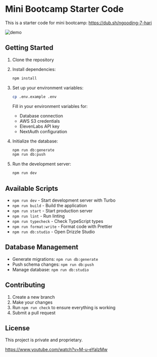# Mini Bootcamp Starter Code

This is a starter code for mini bootcamp: https://dub.sh/ngooding-7-hari

![demo](https://assets.pika.style/0327b37e-b8d0-47af-80c5-f8cdeacbfd96/editor-images/screenshot-editor/pika-1735009615658.png)

## Getting Started

1. Clone the repository
2. Install dependencies:
   ```bash
   npm install
   ```

3. Set up your environment variables:
   ```bash
   cp .env.example .env
   ```
   Fill in your environment variables for:
   - Database connection
   - AWS S3 credentials
   - ElevenLabs API key
   - NextAuth configuration

4. Initialize the database:
   ```bash
   npm run db:generate
   npm run db:push
   ```

5. Run the development server:
   ```bash
   npm run dev
   ```

## Available Scripts

- `npm run dev` - Start development server with Turbo
- `npm run build` - Build the application
- `npm run start` - Start production server
- `npm run lint` - Run linting
- `npm run typecheck` - Check TypeScript types
- `npm run format:write` - Format code with Prettier
- `npm run db:studio` - Open Drizzle Studio

## Database Management

- Generate migrations: `npm run db:generate`
- Push schema changes: `npm run db:push`
- Manage database: `npm run db:studio`

## Contributing

1. Create a new branch
2. Make your changes
3. Run `npm run check` to ensure everything is working
4. Submit a pull request

## License

This project is private and proprietary.


https://www.youtube.com/watch?v=M-u-eYaIzMw